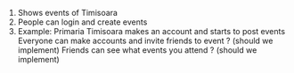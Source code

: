 1. Shows events of Timisoara
2. People can login and create events
3. Example: Primaria Timisoara makes an account and starts to post events
Everyone can make accounts and invite friends to event ? (should we implement)
Friends can see what events you attend ? (should we implement)
 